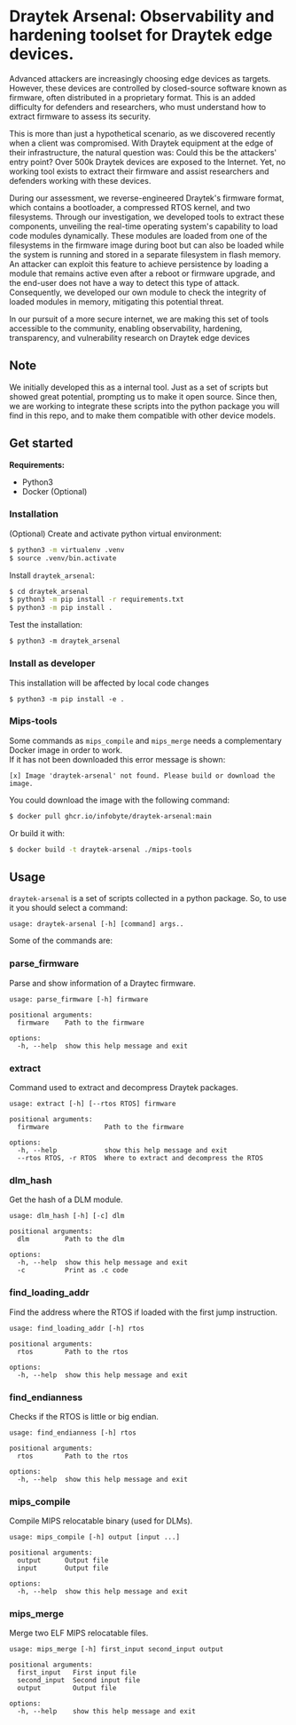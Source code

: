 # Draytek Arsenal: Observability and hardening toolset for Draytek edge devices.
Advanced attackers are increasingly choosing edge devices as targets. However, these devices are controlled by closed-source software known as firmware, often distributed in a proprietary format. This is an added difficulty for defenders and researchers, who must understand how to extract firmware to assess its security.

This is more than just a hypothetical scenario, as we discovered recently when a client was compromised. With Draytek equipment at the edge of their infrastructure, the natural question was: Could this be the attackers' entry point? Over 500k Draytek devices are exposed to the Internet. Yet, no working tool exists to extract their firmware and assist researchers and defenders working with these devices.

During our assessment, we reverse-engineered Draytek's firmware format, which contains a bootloader, a compressed RTOS kernel, and two filesystems. Through our investigation, we developed tools to extract these components, unveiling the real-time operating system's capability to load code modules dynamically. These modules are loaded from one of the filesystems in the firmware image during boot but can also be loaded while the system is running and stored in a separate filesystem in flash memory. An attacker can exploit this feature to achieve persistence by loading a module that remains active even after a reboot or firmware upgrade, and the end-user does not have a way to detect this type of attack. Consequently, we developed our own module to check the integrity of loaded modules in memory, mitigating this potential threat.

In our pursuit of a more secure internet, we are making this set of tools accessible to the community, enabling observability, hardening, transparency, and vulnerability research on Draytek edge devices

## Note
We initially developed this as a internal tool. Just as a set of scripts but showed great potential, prompting us to make it open source. Since then, we are working to integrate these scripts into the python package you will find in this repo, and to make them compatible with other device models.

## Get started ##

__Requirements:__

* Python3
* Docker (Optional)

### Installation ###

(Optional) Create and activate python virtual environment:
```bash
$ python3 -m virtualenv .venv
$ source .venv/bin.activate
```

Install `draytek_arsenal`:
```bash
$ cd draytek_arsenal
$ python3 -m pip install -r requirements.txt
$ python3 -m pip install .
```

Test the installation:
```
$ python3 -m draytek_arsenal
```

### Install as developer ###

This installation will be affected by local code changes
```
$ python3 -m pip install -e .
```

### Mips-tools ###

Some commands as `mips_compile` and `mips_merge` needs a complementary Docker image in order to work.  
If it has not been downloaded this error message is shown:
```
[x] Image 'draytek-arsenal' not found. Please build or download the image.
```

You could download the image with the following command:

```bash
$ docker pull ghcr.io/infobyte/draytek-arsenal:main
```

Or build it with:
```bash
$ docker build -t draytek-arsenal ./mips-tools
```


## Usage ##

`draytek-arsenal` is a set of scripts collected in a python package. So, to use it you should select a command:

```
usage: draytek-arsenal [-h] [command] args..
```

Some of the commands are:


### parse_firmware ###

Parse and show information of a Draytec firmware.

```
usage: parse_firmware [-h] firmware

positional arguments:
  firmware    Path to the firmware

options:
  -h, --help  show this help message and exit
```

### extract ###

Command used to extract and decompress Draytek packages.

```
usage: extract [-h] [--rtos RTOS] firmware

positional arguments:
  firmware              Path to the firmware

options:
  -h, --help            show this help message and exit
  --rtos RTOS, -r RTOS  Where to extract and decompress the RTOS
```

### dlm_hash ###

Get the hash of a DLM module.

```
usage: dlm_hash [-h] [-c] dlm

positional arguments:
  dlm         Path to the dlm

options:
  -h, --help  show this help message and exit
  -c          Print as .c code
```

### find_loading_addr ###

Find the address where the RTOS if loaded with the first jump instruction.

```
usage: find_loading_addr [-h] rtos

positional arguments:
  rtos        Path to the rtos

options:
  -h, --help  show this help message and exit
```

### find_endianness ###

Checks if the RTOS is little or big endian.

```
usage: find_endianness [-h] rtos

positional arguments:
  rtos        Path to the rtos

options:
  -h, --help  show this help message and exit
```

### mips_compile ###

Compile MIPS relocatable binary (used for DLMs).

```
usage: mips_compile [-h] output [input ...]

positional arguments:
  output      Output file
  input       Output file

options:
  -h, --help  show this help message and exit
```

### mips_merge ###

Merge two ELF MIPS relocatable files.

```
usage: mips_merge [-h] first_input second_input output

positional arguments:
  first_input   First input file
  second_input  Second input file
  output        Output file

options:
  -h, --help    show this help message and exit
```
